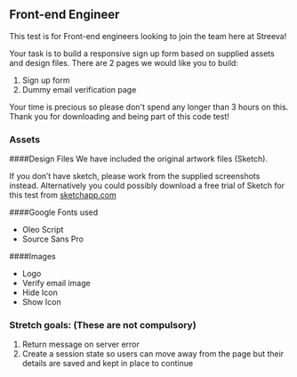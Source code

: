 ## Front-end Engineer

This test is for Front-end engineers looking to join the team here at Streeva!

Your task is to build a responsive sign up form based on supplied assets and design files. There are 2 pages we would like you to build:

1. Sign up form
2. Dummy email verification page

Your time is precious so please don't spend any longer than 3 hours on this. Thank you for downloading and being part of this code test!

### Assets

####Design Files
We have included the original artwork files (Sketch).

If you don’t have sketch, please work from the supplied screenshots instead. Alternatively you could possibly download a free trial of Sketch for this test from [sketchapp.com](https://sketchapp.com/)

####Google Fonts used
* Oleo Script
* Source Sans Pro

####Images
* Logo
* Verify email image
* Hide Icon
* Show Icon

### Stretch goals: (These are not compulsory)
1. Return message on server error
2. Create a session state so users can move away from the page but their details are saved and kept in place to continue